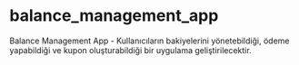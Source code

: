 # balance_management_app
Balance Management App - Kullanıcıların bakiyelerini yönetebildiği, ödeme yapabildiği ve kupon oluşturabildiği bir uygulama geliştirilecektir.
